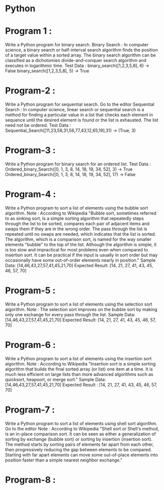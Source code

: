# Python 

# Program 1 :
Write a Python program for binary search.
Binary Search : In computer science, a binary search or half-interval search algorithm finds the position of a target value within a sorted array. The binary search algorithm can be classified as a dichotomies divide-and-conquer search algorithm and executes in logarithmic time.
Test Data :
binary_search([1,2,3,5,8], 6) -> False
binary_search([1,2,3,5,8], 5) -> True

# Program-2 : 
Write a Python program for sequential search. Go to the editor
Sequential Search : In computer science, linear search or sequential search is a method for finding a particular value in a list that checks each element in sequence until the desired element is found or the list is exhausted. The list need not be ordered.
Test Data :
Sequential_Search([11,23,58,31,56,77,43,12,65,19],31) -> (True, 3)

# Program-3 :
Write a Python program for binary search for an ordered list.
Test Data :
Ordered_binary_Search([0, 1, 3, 8, 14, 18, 19, 34, 52], 3) -> True
Ordered_binary_Search([0, 1, 3, 8, 14, 18, 19, 34, 52], 17) -> False

# Program-4 :
Write a Python program to sort a list of elements using the bubble sort algorithm. 
Note : According to Wikipedia "Bubble sort, sometimes referred to as sinking sort, is a simple sorting algorithm that repeatedly steps through the list to be sorted, compares each pair of adjacent items and swaps them if they are in the wrong order. The pass through the list is repeated until no swaps are needed, which indicates that the list is sorted. The algorithm, which is a comparison sort, is named for the way smaller elements "bubble" to the top of the list. Although the algorithm is simple, it is too slow and impractical for most problems even when compared to insertion sort. It can be practical if the input is usually in sort order but may occasionally have some out-of-order elements nearly in position."
Sample Data: [14,46,43,27,57,41,45,21,70]
Expected Result: [14, 21, 27, 41, 43, 45, 46, 57, 70]
# Program-5 :
Write a Python program to sort a list of elements using the selection sort algorithm. 
Note : The selection sort improves on the bubble sort by making only one exchange for every pass through the list. 
Sample Data: [14,46,43,27,57,41,45,21,70]
Expected Result: [14, 21, 27, 41, 43, 45, 46, 57, 70]

# Program-6 : 
Write a Python program to sort a list of elements using the insertion sort algorithm. 
Note : According to Wikipedia "Insertion sort is a simple sorting algorithm that builds the final sorted array (or list) one item at a time. It is much less efficient on large lists than more advanced algorithms such as quicksort, heapsort, or merge sort."
Sample Data: [14,46,43,27,57,41,45,21,70]
Expected Result : [14, 21, 27, 41, 43, 45, 46, 57, 70]

# Program-7 :
 Write a Python program to sort a list of elements using shell sort algorithm. Go to the editor
Note : According to Wikipedia "Shell sort or Shell's method, is an in-place comparison sort. It can be seen as either a generalization of sorting by exchange (bubble sort) or sorting by insertion (insertion sort). The method starts by sorting pairs of elements far apart from each other, then progressively reducing the gap between elements to be compared. Starting with far apart elements can move some out-of-place elements into position faster than a simple nearest neighbor exchange."

# Program-8 :
